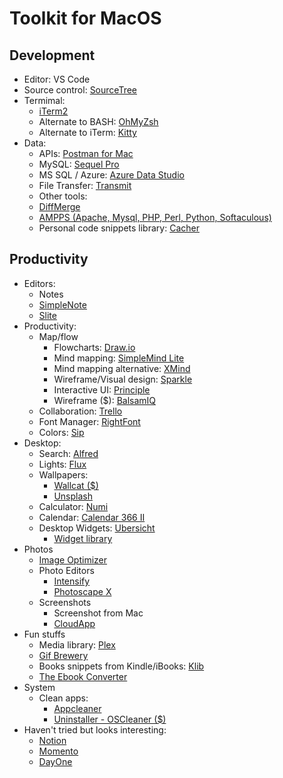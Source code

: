 # Toolkit for MacOS

## Development

- Editor: VS Code
- Source control: [SourceTree](https://www.sourcetreeapp.com/)
- Termimal:
  - [iTerm2](https://www.iterm2.com/)
  - Alternate to BASH: [OhMyZsh](https://ohmyz.sh/)
  - Alternate to iTerm: [Kitty](https://sw.kovidgoyal.net/kitty/)
- Data:
  - APIs: [Postman for Mac](https://www.postman.com/)
  - MySQL: [Sequel Pro](https://www.sequelpro.com/)
  - MS SQL / Azure: [Azure Data Studio](https://docs.microsoft.com/en-us/sql/azure-data-studio/download-azure-data-studio)
  - File Transfer: [Transmit](https://panic.com/transmit/)
  - Other tools:
  - [DiffMerge](https://sourcegear.com/diffmerge/)
  - [AMPPS (Apache, Mysql, PHP, Perl, Python, Softaculous)](https://www.ampps.com/)
  - Personal code snippets library: [Cacher](https://www.cacher.io/)

## Productivity

- Editors:
  - Notes
  - [SimpleNote](https://simplenote.com/)
  - [Slite](https://slite.com/)
- Productivity:
  - Map/flow
    - Flowcharts: [Draw.io](https://app.diagrams.net/)
    - Mind mapping: [SimpleMind Lite](https://simplemind.eu/)
    - Mind mapping alternative: [XMind](https://www.xmind.net/)
    - Wireframe/Visual design: [Sparkle](https://sparkleapp.com/)
    - Interactive UI: [Principle](https://principleformac.com/)
    - Wireframe ($): [BalsamIQ](https://balsamiq.com/)
  - Collaboration: [Trello](https://trello.com/)
  - Font Manager: [RightFont](https://rightfontapp.com/)
  - Colors: [Sip](http://sipapp.io/)
- Desktop:
  - Search: [Alfred](https://www.alfredapp.com/)
  - Lights: [Flux](https://justgetflux.com/)
  - Wallpapers:
    - [Wallcat ($)](https://beta.wall.cat/)
    - [Unsplash](https://unsplash.com/)
  - Calculator: [Numi](https://numi.app/)
  - Calendar: [Calendar 366 II](https://nspektor.com/calendar366/mac)
  - Desktop Widgets: [Ubersicht](http://tracesof.net/uebersicht/)
    - [Widget library](http://tracesof.net/uebersicht-widgets/)
- Photos
  - [Image Optimizer](https://imageoptim.com/mac)
  - Photo Editors
    - [Intensify](https://skylum.com/intensify)
    - [Photoscape X](http://x.photoscape.org/)
  - Screenshots
    - Screenshot from Mac
    - [CloudApp](https://www.getcloudapp.com/)
- Fun stuffs
  - Media library: [Plex](https://www.plex.tv/)
  - [Gif Brewery](https://gfycat.com/gifbrewery)
  - Books snippets from Kindle/iBooks: [Klib](https://en.toolinbox.net/Klib/)
  - [The Ebook Converter](https://apps.apple.com/us/app/the-ebook-converter/id890503038)
- System
  - Clean apps:
    - [Appcleaner](https://freemacsoft.net/appcleaner/)
    - [Uninstaller - OSCleaner ($)](https://apps.apple.com/us/app/uninstaller-os-cleaner/id1018633858)
- Haven't tried but looks interesting:
  - [Notion](https://www.notion.so/)
  - [Momento](https://momentoapp.com/)
  - [DayOne](https://dayoneapp.com/)
